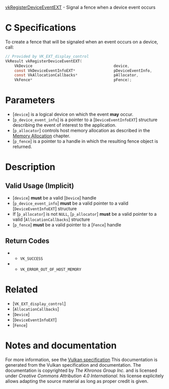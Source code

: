 [vkRegisterDeviceEventEXT](https://www.khronos.org/registry/vulkan/specs/1.3-extensions/man/html/vkRegisterDeviceEventEXT.html) - Signal a fence when a device event occurs

# C Specifications
To create a fence that will be signaled when an event occurs on a device,
call:
```c
// Provided by VK_EXT_display_control
VkResult vkRegisterDeviceEventEXT(
    VkDevice                                    device,
    const VkDeviceEventInfoEXT*                 pDeviceEventInfo,
    const VkAllocationCallbacks*                pAllocator,
    VkFence*                                    pFence);
```

# Parameters
- [`device`] is a logical device on which the event  **may**  occur.
- [`p_device_event_info`] is a pointer to a [`DeviceEventInfoEXT`] structure describing the event of interest to the application.
- [`p_allocator`] controls host memory allocation as described in the [Memory Allocation](https://www.khronos.org/registry/vulkan/specs/1.3-extensions/html/vkspec.html#memory-allocation) chapter.
- [`p_fence`] is a pointer to a handle in which the resulting fence object is returned.

# Description
## Valid Usage (Implicit)
-  [`device`] **must**  be a valid [`Device`] handle
-  [`p_device_event_info`] **must**  be a valid pointer to a valid [`DeviceEventInfoEXT`] structure
-    If [`p_allocator`] is not `NULL`, [`p_allocator`] **must**  be a valid pointer to a valid [`AllocationCallbacks`] structure
-  [`p_fence`] **must**  be a valid pointer to a [`Fence`] handle

## Return Codes
*   - `VK_SUCCESS` 
*   - `VK_ERROR_OUT_OF_HOST_MEMORY`

# Related
- [`VK_EXT_display_control`]
- [`AllocationCallbacks`]
- [`Device`]
- [`DeviceEventInfoEXT`]
- [`Fence`]

# Notes and documentation
For more information, see the [Vulkan specification](https://www.khronos.org/registry/vulkan/specs/1.3-extensions/html/vkspec.html)
This documentation is generated from the Vulkan specification and documentation.
The documentation is copyrighted by *The Khronos Group Inc.* and is licensed under *Creative Commons Attribution 4.0 International*.
his license explicitely allows adapting the source material as long as proper credit is given.
        